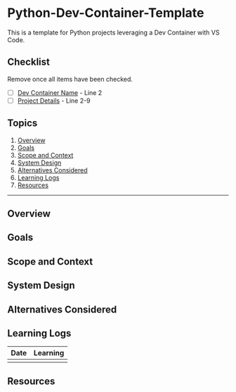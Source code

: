 # Python-Dev-Container-Template

This is a template for Python projects leveraging a Dev Container with VS Code.

## Checklist

Remove once all items have been checked.

- [ ] [Dev Container Name](.devcontainer/devcontainer.json) - Line 2
- [ ] [Project Details](pyproject.toml) - Line 2-9

## Topics

1. [Overview](#overview)
2. [Goals](#goals)
3. [Scope and Context](#scope-and-context)
4. [System Design](#system-design)
5. [Alternatives Considered](#alternatives-considered)
6. [Learning Logs](#learning-logs)
7. [Resources](#resources)

---

## Overview

## Goals

## Scope and Context

## System Design

## Alternatives Considered

## Learning Logs

| Date | Learning |
|------|----------|
|      |          |

## Resources
